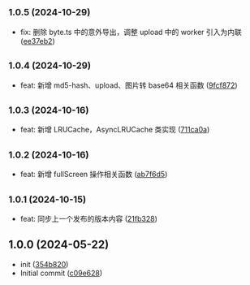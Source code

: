 ## <small>1.0.5 (2024-10-29)</small>

* fix: 删除 byte.ts 中的意外导出，调整 upload 中的 worker 引入为内联 ([ee37eb2](https://github.com/lhvision/helpers/commit/ee37eb2))



## <small>1.0.4 (2024-10-29)</small>

* feat: 新增 md5-hash、upload、图片转 base64 相关函数 ([9fcf872](https://github.com/lhvision/helpers/commit/9fcf872))



## <small>1.0.3 (2024-10-16)</small>

* feat: 新增 LRUCache，AsyncLRUCache 类实现 ([711ca0a](https://github.com/lhvision/helpers/commit/711ca0a))



## <small>1.0.2 (2024-10-16)</small>

* feat: 新增 fullScreen 操作相关函数 ([ab7f6d5](https://github.com/lhvision/helpers/commit/ab7f6d5))



## <small>1.0.1 (2024-10-15)</small>

* feat: 同步上一个发布的版本内容 ([21fb328](https://github.com/lhvision/helpers/commit/21fb328))



## 1.0.0 (2024-05-22)

* init ([354b820](https://github.com/lhvision/helpers/commit/354b820))
* Initial commit ([c09e628](https://github.com/lhvision/helpers/commit/c09e628))




